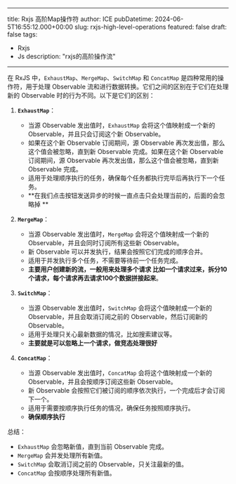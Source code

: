 
---
title: Rxjs 高阶Map操作符
author: ICE
pubDatetime: 2024-06-5T16:55:12.000+00:00
slug: rxjs-high-level-operations
featured: false
draft: false
tags:
  - Rxjs
  - Js
description: "rxjs的高阶操作流"
---

在 RxJS 中，`ExhaustMap`、`MergeMap`、`SwitchMap` 和 `ConcatMap` 是四种常用的操作符，用于处理 Observable 流和进行数据转换。它们之间的区别在于它们在处理新的 Observable 时的行为不同。以下是它们的区别：

1. **`ExhaustMap`**：
    
    - 当源 Observable 发出值时，`ExhaustMap` 会将这个值映射成一个新的 Observable，并且只会订阅这个新 Observable。
    - 如果在这个新 Observable 订阅期间，源 Observable 再次发出值，那么这个值会被忽略，直到新 Observable 完成。如果在这个新 Observable 订阅期间，源 Observable 再次发出值，那么这个值会被忽略，直到新 Observable 完成。
    - 适用于处理顺序执行的任务，确保每个任务都执行完毕后再执行下一个任务。
    -  **在我们点击按钮发送异步的时候一直点击只会处理当前的，后面的会忽略掉 **
2. **`MergeMap`**：
    
    - 当源 Observable 发出值时，`MergeMap` 会将这个值映射成一个新的 Observable，并且会同时订阅所有这些新 Observable。
    - 新 Observable 可以并发执行，结果会按照它们完成的顺序合并。
    - 适用于并发执行多个任务，不需要等待前一个任务完成。
    - **主要用户创建新的流，一般用来处理多个请求 比如一个请求过来，拆分10个请求，每个请求再去请求100个数据拼接起来**。
1. **`SwitchMap`**：
    
    - 当源 Observable 发出值时，`SwitchMap` 会将这个值映射成一个新的 Observable，并且会取消订阅之前的 Observable，然后订阅新的 Observable。
    - 适用于处理只关心最新数据的情况，比如搜索建议等。
    - **主要就是可以忽略上一个请求，做竞态处理很好**
1. **`ConcatMap`**：
    
    - 当源 Observable 发出值时，`ConcatMap` 会将这个值映射成一个新的 Observable，并且会按顺序订阅这些新 Observable。
    - 新 Observable 会按照它们被订阅的顺序依次执行，一个完成后才会订阅下一个。
    - 适用于需要按顺序执行任务的情况，确保任务按照顺序执行。
    - **确保顺序执行**

总结：

- `ExhaustMap` 会忽略新值，直到当前 Observable 完成。
- `MergeMap` 会并发处理所有新值。
- `SwitchMap` 会取消订阅之前的 Observable，只关注最新的值。
- `ConcatMap` 会按顺序处理所有新值。

